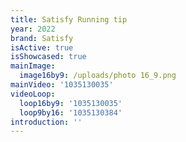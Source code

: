 ```yaml
---
title: Satisfy Running tip
year: 2022
brand: Satisfy
isActive: true
isShowcased: true
mainImage:
  image16by9: /uploads/photo 16_9.png
mainVideo: '1035130035'
videoLoop:
  loop16by9: '1035130035'
  loop9by16: '1035130384'
introduction: ''
---
```


